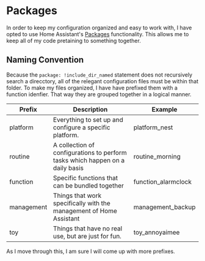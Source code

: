 # Packages

In order to keep my configuration organized and easy to work with, I have opted 
to use Home Assistant's 
[Packages](https://www.home-assistant.io/docs/configuration/packages/) 
functionality. This allows me to keep all of my code pretaining to something
together.

## Naming Convention

Because the ```package: !include_dir_named``` statement does not recursively
search a direcctory, all of the relegant configuration files must be within
that folder. To make my files organized, I have have prefixed them with a
function idenfier. That way they are grouped together in a logical manner.

Prefix | Description | Example
--- | --- | ---
platform | Everything to set up and configure a specific platform. | platform_nest
routine | A collection of configurations to perform tasks which happen on a daily basis | routine_morning
function | Specific functions that can be bundled together | function_alarmclock
management | Things that work specifically with  the management of Home Assistant | management_backup
toy | Things that have no real use, but are just for fun. | toy_annoyaimee

As I move through this, I am sure I will come up with more prefixes.